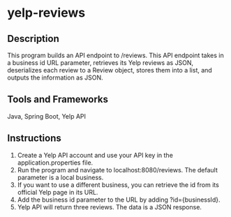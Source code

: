# yelp-reviews
<h2> Description </h2>
This program builds an API endpoint to /reviews.  This API endpoint takes in a business id URL parameter, retrieves its Yelp 
reviews as JSON, deserializes each review to a Review object, stores them into a list, and outputs the information as JSON.
<h2>Tools and Frameworks</h2>
Java, Spring Boot, Yelp API
<h2>Instructions</h2>
<table>
<ol>
  <li>Create a Yelp API account and use your API key in the application.properties file.</li>
  <li>Run the program and navigate to localhost:8080/reviews. The default parameter is a local business.</li>
  <li>If you want to use a different business, you can retrieve the id from its official Yelp page in its URL.</li>
  <li>Add the business id parameter to the URL by adding ?id={businessId}.</li>
  <li>Yelp API will return three reviews.  The data is a JSON response.</li>
</ol>
</table>
